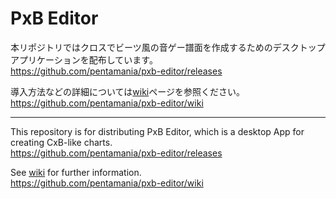 PxB Editor
===

本リポジトリではクロスでビーツ風の音ゲー譜面を作成するためのデスクトップアプリケーションを配布しています。  
https://github.com/pentamania/pxb-editor/releases

導入方法などの詳細については[wiki](https://github.com/pentamania/pxb-editor/wiki)ページを参照ください。  
https://github.com/pentamania/pxb-editor/wiki

---

This repository is for distributing PxB Editor, which is a desktop App for creating CxB-like charts.  
https://github.com/pentamania/pxb-editor/releases

See [wiki](https://github.com/pentamania/pxb-editor/wiki) for further information.  
https://github.com/pentamania/pxb-editor/wiki
